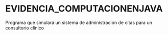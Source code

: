 # EVIDENCIA_COMPUTACIONENJAVA
Programa que simulará un sistema de administración de citas para un consultorio clínico
